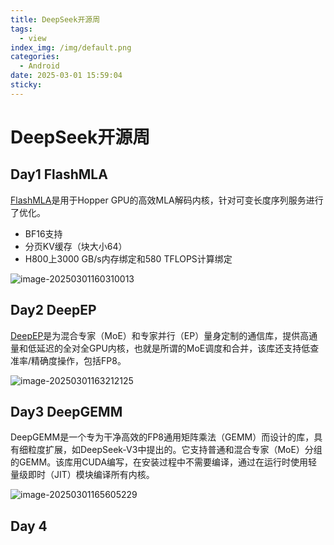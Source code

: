 ```yaml
---
title: DeepSeek开源周
tags:
  - view
index_img: /img/default.png
categories:
  - Android
date: 2025-03-01 15:59:04
sticky:
---
```


# DeepSeek开源周

## Day1 FlashMLA

[FlashMLA](https://github.com/deepseek-ai/FlashMLA)是用于Hopper GPU的高效MLA解码内核，针对可变长度序列服务进行了优化。

- BF16支持
- 分页KV缓存（块大小64）
- H800上3000 GB/s内存绑定和580 TFLOPS计算绑定

![image-20250301160310013](./img/image-20250301160310013.png)

## Day2 DeepEP

[DeepEP](https://github.com/deepseek-ai/DeepEP)是为混合专家（MoE）和专家并行（EP）量身定制的通信库，提供高通量和低延迟的全对全GPU内核，也就是所谓的MoE调度和合并，该库还支持低查准率/精确度操作，包括FP8。



![image-20250301163212125](./img/image-20250301163212125.png)

## Day3 DeepGEMM

DeepGEMM是一个专为干净高效的FP8通用矩阵乘法（GEMM）而设计的库，具有细粒度扩展，如DeepSeek-V3中提出的。它支持普通和混合专家（MoE）分组的GEMM。该库用CUDA编写，在安装过程中不需要编译，通过在运行时使用轻量级即时（JIT）模块编译所有内核。

![image-20250301165605229](./img/image-20250301165605229.png)

## Day 4 